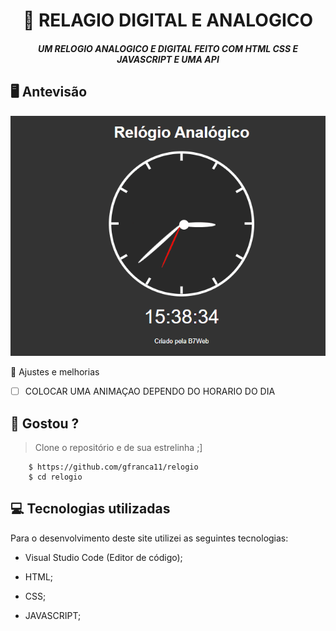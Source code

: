 <h1 align="center">
     📰
RELAGIO DIGITAL E  ANALOGICO

</h1>

<h5 align="center">
  UM RELOGIO ANALOGICO E DIGITAL FEITO COM HTML CSS E JAVASCRIPT E UMA API
  </h5>

## 🖥 Antevisão 
<img src="https://github.com/gfranca11/relogio/blob/main/Anima%C3%A7%C3%A3o.gif">
 
 📌 Ajustes e melhorias
 
 - [ ] COLOCAR UMA ANIMAÇAO DEPENDO DO HORARIO DO DIA
 

 
 
 ## 🧐 Gostou ?
 
 > Clone o repositório e de sua estrelinha ;]
   
        $ https://github.com/gfranca11/relogio
        $ cd relogio
        
 
 
## 💻 Tecnologias utilizadas

Para o desenvolvimento deste site utilizei as seguintes tecnologias:

 * Visual Studio Code (Editor de código);

* HTML;
* CSS;
* JAVASCRIPT;


